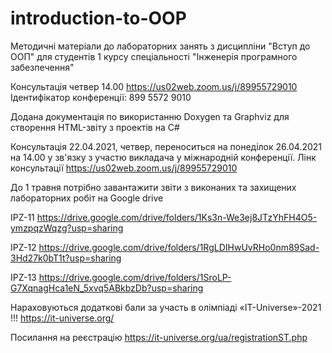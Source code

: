 # introduction-to-OOP
Методичні матеріали до лабораторних занять з дисципліни "Вступ до ООП" 
для студентів 1 курсу спеціальності "Інженерія програмного забезпечення"

 Консультація четвер 14.00 
 https://us02web.zoom.us/j/89955729010
 Ідентифікатор конференції: 899 5572 9010
 
Додана документація по використанню Doxygen та Graphviz для створення HTML-звіту з проектів на C# 

Консультація 22.04.2021, четвер, переноситься на понеділок 26.04.2021 на 14.00 у зв'язку з участю викладача у міжнародній конференції. Лінк консультації https://us02web.zoom.us/j/89955729010

До 1 травня потрібно завантажити звіти з виконаних та захищених лабораторних робіт на Google drive

IPZ-11 https://drive.google.com/drive/folders/1Ks3n-We3ej8JTzYhFH4O5-ymzpqzWqzg?usp=sharing

IPZ-12 https://drive.google.com/drive/folders/1RgLDIHwUvRHo0nm89Sad-3Hd27k0bT1t?usp=sharing

IPZ-13 https://drive.google.com/drive/folders/1SroLP-G7XqnagHca1eN_5xvq5ABkbzDb?usp=sharing

Нараховуються додаткові бали за участь в олімпіаді «IT-Universe»-2021 !!!   https://it-universe.org/

Посилання на реєстрацію https://it-universe.org/ua/registrationST.php

